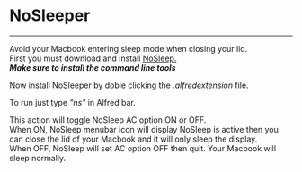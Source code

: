 NoSleeper
=================

***
Avoid your Macbook entering sleep mode when closing your lid.     
First you must download and install [NoSleep.][nosleep]    
***Make sure to install the command line tools*** 

Now install NoSleeper by doble clicking the *.alfredextension* file.

To run just type *"ns"* in Alfred bar.

This action will toggle NoSleep AC option ON or OFF.    
When ON, NoSleep menubar icon will display NoSleep is active then you can close the lid of your Macbook and it will only sleep the display.    
When OFF, NoSleep will set AC option OFF then quit. Your Macbook will sleep normally. 


[nosleep]: http://code.google.com/p/macosx-nosleep-extension/ "LINK"